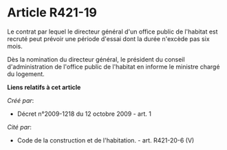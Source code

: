 # Article R421-19

Le contrat par lequel le directeur général d'un office public de l'habitat est recruté peut prévoir une période d'essai dont
la durée n'excède pas six mois. 

Dès la nomination du directeur général, le président du conseil d'administration de l'office public de l'habitat en informe
le ministre chargé du logement.

**Liens relatifs à cet article**

_Créé par_:

  - Décret n°2009-1218 du 12 octobre 2009 - art. 1

_Cité par_:

  - Code de la construction et de l'habitation. - art. R421-20-6 (V)
